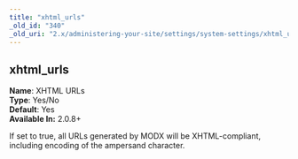 ```yaml
---
title: "xhtml_urls"
_old_id: "340"
_old_uri: "2.x/administering-your-site/settings/system-settings/xhtml_urls"
---
```


xhtml\_urls
-----------

**Name**: XHTML URLs   
**Type**: Yes/No   
**Default**: Yes   
**Available In:** 2.0.8+

If set to true, all URLs generated by MODX will be XHTML-compliant, including encoding of the ampersand character.